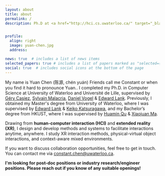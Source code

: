 ```yaml
---
layout: about
title: about
permalink: /
description: Ph.D at <a href="http://hci.cs.uwaterloo.ca/" target="_blank">WaterlooHCI</a> & <a href="https://loki.lille.inria.fr/index.html" target="_blank">Loki</a>.


profile:
  align: right
  image: yuan-chen.jpg
  address:

news: true  # includes a list of news items
selected_papers: true # includes a list of papers marked as "selected={true}"
social: true  # includes social icons at the bottom of the page
---
```


My name is <span id="nametip"> Yuan Chen (陈源, chén yuán) <span class="nametiptext"> Friends call me Constant or when you find it hard to pronounce Yuan.</span></span>. I completed my Ph.D. in Computer Science at University of Waterloo and Université de Lille, supervised by <a href="https://loki.lille.inria.fr/~casiez/" target="_blank">Géry Casiez</a>, <a href="http://www.malacria.com/" target="_blank">Sylvain Malacria</a>, <a href="https://www.nonsequitoria.com/" target="_blank">Daniel Vogel</a> & <a href="https://cs.uwaterloo.ca/~lank/" target="_blank">Edward Lank</a>. Previously, I obtained my Master's degree from University of Waterloo, where I was supervised by <a href="https://cs.uwaterloo.ca/~lank/" target="_blank">Edward Lank</a> & <a href="https://scholar.google.ca/citations?user=3K7slmwAAAAJ&hl=en" target="_blank">Keiko Katsuragawa</a>, and my Bachelor’s degree from HKUST, where I was supervised by <a href="http://www.huamin.org/index.htm" target="_blank">Huamin Qu</a> & <a href="https://www.cse.ust.hk/~mxj/" target="_blank">Xiaojuan Ma</a>.

Drawing from <strong>human-computer interaction (HCI)</strong> and <strong>extended reality (XR)</strong>, I design and develop methods and systems to facilitate interactions anytime, anywhere. I study XR interaction methods, physical-virtual object interactions, and context-aware mixed environments.

If you want to discuss collaboration opportunities, feel free to get in touch. You can contact me via constant.chen@uwaterloo.ca.

<div class="anouncement"><strong>I'm looking for post-doc positions or industry research/engineer positions. Please reach out if you know of any suitable openings!</strong></div>
